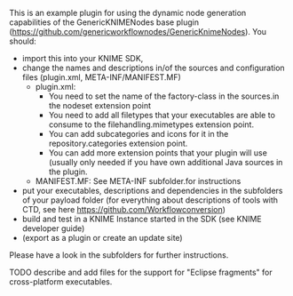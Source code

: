 This is an example plugin for using the dynamic node generation capabilities of the
GenericKNIMENodes base plugin (https://github.com/genericworkflownodes/GenericKnimeNodes).
You should:
- import this into your KNIME SDK,
- change the names and descriptions in/of the sources and configuration
files (plugin.xml, META-INF/MANIFEST.MF)
    - plugin.xml:
        - You need to set the name of the factory-class in the sources.in the nodeset extension point
        - You need to add all filetypes that your executables are able to consume to the filehandling.mimetypes extension point.
        - You can add subcategories and icons for it in the repository.categories extension point.
        - You can add more extension points that your plugin will use (usually only needed if you have own additional Java sources in the plugin.
    - MANIFEST.MF: See META-INF subfolder.for instructions
- put your executables, descriptions and dependencies in the subfolders of your payload folder (for everything about descriptions of tools with CTD, see here https://github.com/Workflowconversion)
- build and test in a KNIME Instance started in the SDK (see KNIME developer guide) 
- (export as a plugin or create an update site)

Please have a look in the subfolders for further instructions.

TODO describe and add files for the support for "Eclipse fragments" for cross-platform executables.
